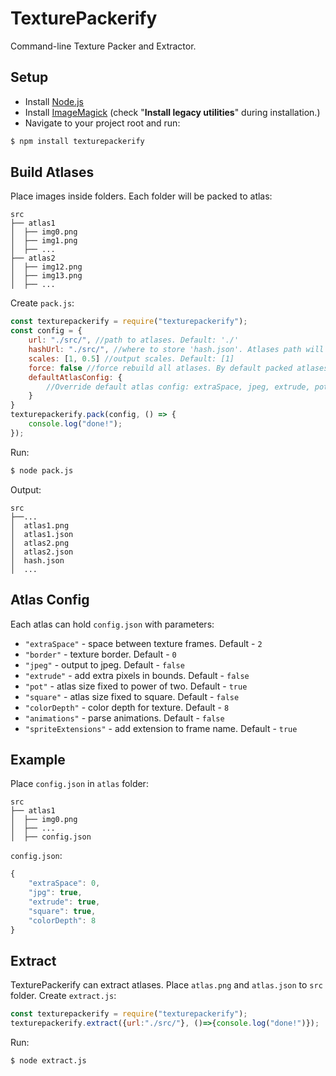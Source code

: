 # TexturePackerify
Command-line Texture Packer and Extractor.

## Setup
- Install [Node.js](https://nodejs.org/) 
- Install [ImageMagick](https://www.imagemagick.org/) (check "**Install legacy utilities**" during installation.)
- Navigate to your project root and run:
```sh
$ npm install texturepackerify
```

## Build Atlases
Place images inside folders. Each folder will be packed to atlas:
```
src
├── atlas1
│  ├── img0.png
│  ├── img1.png
│  ├── ...
├── atlas2
│  ├── img12.png
│  ├── img13.png
│  ├── ...
```

Create `pack.js`:
```javascript
const texturepackerify = require("texturepackerify");
const config = {
    url: "./src/", //path to atlases. Default: './'
    hashUrl: "./src/", //where to store 'hash.json'. Atlases path will be used as default
    scales: [1, 0.5] //output scales. Default: [1]
    force: false //force rebuild all atlases. By default packed atlases will be skipped
    defaultAtlasConfig: {
        //Override default atlas config: extraSpace, jpeg, extrude, pot, square, colorDepth, animations, spriteExtensions
    }
}
texturepackerify.pack(config, () => {
    console.log("done!");
});
```
Run:
```sh
$ node pack.js
```

Output:
```
src
├──...
│  atlas1.png
│  atlas1.json
│  atlas2.png
│  atlas2.json
│  hash.json
│  ...
```

## Atlas Config
Each atlas can hold `config.json` with parameters:

- `"extraSpace"` - space between texture frames. Default - `2`
- `"border"` - texture border. Default - `0`
- `"jpeg"` - output to jpeg. Default - `false`
- `"extrude"` - add extra pixels in bounds. Default - `false`
- `"pot"` - atlas size fixed to power of two. Default - `true`
- `"square"` - atlas size fixed to square. Default - `false`
- `"colorDepth"` - color depth for texture. Default - `8`
- `"animations"` - parse animations. Default - `false`
- `"spriteExtensions"` - add extension to frame name. Default - `true`

## Example
Place `config.json` in `atlas` folder:
```
src
├── atlas1
│  ├── img0.png
│  ├── ...
│  ├── config.json
```

`config.json`:
```javascript
{
    "extraSpace": 0,
    "jpg": true,
    "extrude": true,
    "square": true,
    "colorDepth": 8
}
```

## Extract
TexturePackerify can extract atlases. Place `atlas.png` and `atlas.json` to `src` folder.
Create `extract.js`:
```javascript
const texturepackerify = require("texturepackerify");
texturepackerify.extract({url:"./src/"}, ()=>{console.log("done!")});
```
Run:
```sh
$ node extract.js
```
